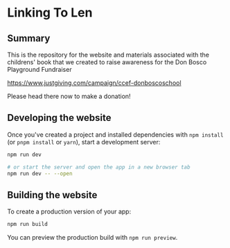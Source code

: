 # Linking To Len

## Summary

This is the repository for the website and materials associated with the childrens'
book that we created to raise awareness for the Don Bosco Playground Fundraiser

https://www.justgiving.com/campaign/ccef-donboscoschool

Please head there now to make a donation!

## Developing the website

Once you've created a project and installed dependencies with `npm install` (or `pnpm install` or `yarn`), start a development server:

```bash
npm run dev

# or start the server and open the app in a new browser tab
npm run dev -- --open
```

## Building the website

To create a production version of your app:

```bash
npm run build
```

You can preview the production build with `npm run preview`.
